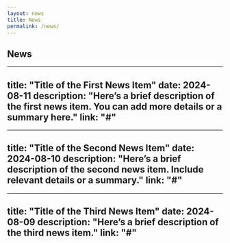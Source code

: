 ```yaml
---
layout: news
title: News
permalink: /news/
---
```


## News

<!-- News Item 1 -->
---
title: "Title of the First News Item"
date: 2024-08-11
description: "Here’s a brief description of the first news item. You can add more details or a summary here."
link: "#"
---

<!-- News Item 2 -->
---
title: "Title of the Second News Item"
date: 2024-08-10
description: "Here’s a brief description of the second news item. Include relevant details or a summary."
link: "#"
---

<!-- News Item 3 -->
---
title: "Title of the Third News Item"
date: 2024-08-09
description: "Here’s a brief description of the third news item."
link: "#"
---
